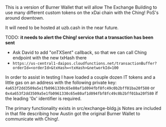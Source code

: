 This is a version of Burner Wallet that will allow The Exchange Building to
use many different custom tokens on the xDai chain with the Ching! PoS's
around downtown.

It will need to be hosted at uzb.cash in the near future.

TODO:
**it needs to alert the Ching! service that a transaction has been sent**
- Ask David to add "onTXSent" callback, so that we can call Ching endpoint with the new txHash there
- `https://us-central1-daipos.cloudfunctions.net/transactionBuffer?orderId=<orderId>&txHash=<txHash>&networkId=100`

In order to assist in testing I have loaded a couple dozen IT tokens and a
little gas on an address with the following private key:
`4a653f2dd3509a5e1fb0961330c65e80af1d094fbf8fc49c0b2bff01ba20f580` or `0x4a653f2dd3509a5e1fb0961330c65e80af1d094fbf8fc49c0b2bff01ba20f580` if the leading '0x' identifier is required.

The primary functionality exists in src/exchange-bldg.js
Notes are included in that file describing how Austin got the original Burner
Wallet to communicate with Ching!.
